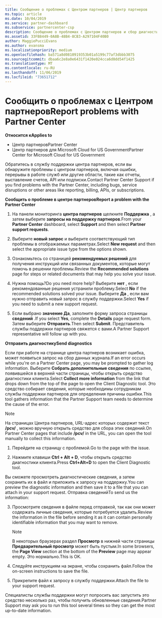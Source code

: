 ```yaml
---
title: Сообщение о проблемах с Центром партнеров | Центр партнеров
ms.topic: article
ms.date: 10/04/2019
ms.service: partner-dashboard
ms.subservice: partnercenter-csp
description: Сообщение о проблемах с Центром партнеров и сбор диагностической информации для сотрудников службы поддержки.
ms.assetid: 33FB8449-0A8B-48B4-8CB3-A297104F40B0
author: MaggiePucciEvans
ms.author: evansma
ms.localizationpriority: medium
ms.openlocfilehash: ba571a8d0810919353b01a5199c77af3dbbb3075
ms.sourcegitcommit: dbaa6c2e8a0e6431f1420e024cca6d0dd54f1425
ms.translationtype: MT
ms.contentlocale: ru-RU
ms.lasthandoff: 11/06/2019
ms.locfileid: "73651712"
---
```

# <a name="report-problems-with-partner-center"></a><span data-ttu-id="f5cfa-103">Сообщить о проблемах с Центром партнеров</span><span class="sxs-lookup"><span data-stu-id="f5cfa-103">Report problems with Partner Center</span></span>

<span data-ttu-id="f5cfa-104">**Относится к**</span><span class="sxs-lookup"><span data-stu-id="f5cfa-104">**Applies to**</span></span>

- <span data-ttu-id="f5cfa-105">Центр партнеров</span><span class="sxs-lookup"><span data-stu-id="f5cfa-105">Partner Center</span></span>
- <span data-ttu-id="f5cfa-106">Центр партнеров для Microsoft Cloud for US Government</span><span class="sxs-lookup"><span data-stu-id="f5cfa-106">Partner Center for Microsoft Cloud for US Government</span></span>


<span data-ttu-id="f5cfa-107">Обратитесь в службу поддержки центра партнеров, если вы обнаружите проблемы с центром партнеров, включая ошибки, перерывы в работе служб или другие области, такие как отчеты, выставление счетов, API или подписки.</span><span class="sxs-lookup"><span data-stu-id="f5cfa-107">Contact Partner Center Support if you find problems with the Partner Center, including bugs, service disruptions or other areas like reporting, billing, APIs, or subscriptions.</span></span>


<span data-ttu-id="f5cfa-108">**Сообщить о проблеме в центре партнеров**</span><span class="sxs-lookup"><span data-stu-id="f5cfa-108">**Report a problem with the Partner Center**</span></span>

1. <span data-ttu-id="f5cfa-109">На панели мониторинга **центра партнеров** щелкните **Поддержка** , а затем выберите **запросы на поддержку партнеров**.</span><span class="sxs-lookup"><span data-stu-id="f5cfa-109">From your **Partner Center** dashboard, select **Support** and then select **Partner support requests**.</span></span>

2. <span data-ttu-id="f5cfa-110">Выберите **новый запрос** и выберите соответствующий тип проблемы в отображаемых параметрах.</span><span class="sxs-lookup"><span data-stu-id="f5cfa-110">Select **New request** and then select the appropriate issue type from the options shown.</span></span>

3. <span data-ttu-id="f5cfa-111">Ознакомьтесь со страницей **рекомендуемых решений** для получения инструкций или связанных документов, которые могут помочь в решении проблемы.</span><span class="sxs-lookup"><span data-stu-id="f5cfa-111">Review the **Recommended solutions** page for steps or related documents that may help you solve your issue.</span></span>

4. <span data-ttu-id="f5cfa-112">Нужна помощь?</span><span class="sxs-lookup"><span data-stu-id="f5cfa-112">Do you need more help?</span></span> <span data-ttu-id="f5cfa-113">Выберите **нет** , если рекомендованные решения устранили проблему.</span><span class="sxs-lookup"><span data-stu-id="f5cfa-113">Select **No** if the recommended solutions solved your issue.</span></span> <span data-ttu-id="f5cfa-114">Выберите **Да** , если вам нужно отправить новый запрос в службу поддержки.</span><span class="sxs-lookup"><span data-stu-id="f5cfa-114">Select **Yes** if you need to submit a new support request.</span></span>

5. <span data-ttu-id="f5cfa-115">Если выбрано **значение Да**, заполните форму запроса страницы **сведений** .</span><span class="sxs-lookup"><span data-stu-id="f5cfa-115">If you select **Yes**, complete the **Details** page request form.</span></span> <span data-ttu-id="f5cfa-116">Затем выберите **Отправить**.</span><span class="sxs-lookup"><span data-stu-id="f5cfa-116">Then select **Submit**.</span></span> <span data-ttu-id="f5cfa-117">Представитель службы поддержки партнеров свяжется с вами.</span><span class="sxs-lookup"><span data-stu-id="f5cfa-117">A Partner Support representative will follow up with you.</span></span>

<span data-ttu-id="f5cfa-118">**Отправить диагностику**</span><span class="sxs-lookup"><span data-stu-id="f5cfa-118">**Send diagnostics**</span></span>

<span data-ttu-id="f5cfa-119">Если при работе на странице центра партнеров возникает ошибка, может появиться запрос на сбор данных журнала.</span><span class="sxs-lookup"><span data-stu-id="f5cfa-119">If an error occurs while you're on a Partner Center page, you may be prompted to gather log information.</span></span> <span data-ttu-id="f5cfa-120">Выберите **Собрать дополнительные сведения** по ссылке, появившейся в верхней части страницы, чтобы открыть средство диагностики клиента.</span><span class="sxs-lookup"><span data-stu-id="f5cfa-120">Select **Collect more information** from the link that drops down from the top of the page to open the Client Diagnostic tool.</span></span> <span data-ttu-id="f5cfa-121">Это средство собирает сведения, которые необходимы сотрудникам службы поддержки партнеров для определения причины ошибки.</span><span class="sxs-lookup"><span data-stu-id="f5cfa-121">This tool gathers information that the Partner Support team needs to determine the cause of the error.</span></span> 

>[!NOTE]
><span data-ttu-id="f5cfa-122">На страницах Центра партнеров, URL-адрес которых содержит текст **/pcv/** , можно вручную открыть средство для сбора этих сведений.</span><span class="sxs-lookup"><span data-stu-id="f5cfa-122">On Partner Center pages that include **/pcv/** in the URL, you can open the tool manually to collect this information.</span></span>

1. <span data-ttu-id="f5cfa-123">Перейдите на страницу с проблемой.</span><span class="sxs-lookup"><span data-stu-id="f5cfa-123">Go to the page with the issue.</span></span>

2. <span data-ttu-id="f5cfa-124">Нажмите клавиши **Ctrl + Alt + D**, чтобы открыть средство диагностики клиента.</span><span class="sxs-lookup"><span data-stu-id="f5cfa-124">Press **Ctrl+Alt+D** to open the Client Diagnostic tool.</span></span>

<span data-ttu-id="f5cfa-125">Вы сможете просмотреть диагностические сведения, а затем сохранить их в файл и приложить к запросу на поддержку.</span><span class="sxs-lookup"><span data-stu-id="f5cfa-125">You can preview the diagnostic information and then save it to a file that you can attach in your support request.</span></span> <span data-ttu-id="f5cfa-126">Отправка сведений</span><span class="sxs-lookup"><span data-stu-id="f5cfa-126">To send us the information:</span></span>

3. <span data-ttu-id="f5cfa-127">Просмотрите сведения в файле перед отправкой, так как они может содержать личные сведения, которые потребуется удалить.</span><span class="sxs-lookup"><span data-stu-id="f5cfa-127">Review the information in the file before sending it as it can contain personally identifiable information that you may want to remove.</span></span> 

    >[!NOTE]
    ><span data-ttu-id="f5cfa-128">В некоторых браузерах раздел **Просмотр** в нижней части страницы **Предварительный просмотр** может быть пустым.</span><span class="sxs-lookup"><span data-stu-id="f5cfa-128">In some browsers, the **Page View** section at the bottom of the **Preview** page may appear empty.</span></span> <span data-ttu-id="f5cfa-129">Это нормально.</span><span class="sxs-lookup"><span data-stu-id="f5cfa-129">This is OK.</span></span>

4. <span data-ttu-id="f5cfa-130">Следуйте инструкциям на экране, чтобы сохранить файл.</span><span class="sxs-lookup"><span data-stu-id="f5cfa-130">Follow the on-screen instructions to save the file.</span></span>

5. <span data-ttu-id="f5cfa-131">Прикрепите файл к запросу в службу поддержки.</span><span class="sxs-lookup"><span data-stu-id="f5cfa-131">Attach the file to your support request.</span></span>

<span data-ttu-id="f5cfa-132">Специалисты службы поддержки могут попросить вас запустить это средство несколько раз, чтобы получить обновленные сведения.</span><span class="sxs-lookup"><span data-stu-id="f5cfa-132">Partner Support may ask you to run this tool several times so they can get the most up-to-date information.</span></span>

